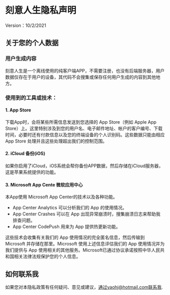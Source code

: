 # 刻意人生隐私声明

Version：10/2/2021

## 关于您的个人数据
### 用户生成内容
刻意人生是一个离线使用的纯客户端APP，不需要注册，也没有后端服务器，用户数据仅存在于用户的设备，其代码不会搜集或保存任何用户生成的内容到其他地方。

### 使用到的工具或技术：
#### 1. App Store

下载App时，会将某些所需信息发送到您选择的 App Store（例如 Apple App Store）上。这里特别涉及到您的用户名、电子邮件地址、帐户的客户编号、下载时间，必要时还有付款信息以及您的终端设备的个人识别码。这些数据只能由相应 App Store 处理并且这些处理超出我们的控制范围。

#### 2. iCloud 备份(iOS)

如果你启用了iCloud，iOS系统会帮你备份APP数据，然后存储在iCloud服务器，这是苹果系统提供的功能。

#### 3. Microsoft App Cente 微软应用中心

本App使用 Microsoft App Center的技术以及各种功能。
- App Center Analytics 可以分析我们的 App 的使用情况。
- App Center Crashes 可以在 App 出现异常崩溃时，搜集崩溃日志来帮助我排查问题。
- App Center CodePush 用来为 App 提供热更新功能。

这些技术会收集有关我们的 App 使用情况的完全匿名信息，然后传输到 Microsoft 并存储在那里。Microsoft 使用上述信息评估我们的 App 使用情况并为我们提供与 App 使用相关的其他服务。Microsoft已通过协议承诺按照中华人民共和国相关法律法规保护您的个人信息。

## 如何联系我
如果您对本隐私政策有任何疑问、意见或建议，通过yaohj@hotmail.com联系我.
